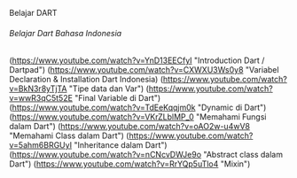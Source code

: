 Belajar DART
###### Belajar Dart Bahasa Indonesia
(https://www.youtube.com/watch?v=YnD13EECfyI "Introduction Dart / Dartpad")
(https://www.youtube.com/watch?v=CXWXU3Ws0y8 "Variabel Declaration & Installation Dart Indonesia)
(https://www.youtube.com/watch?v=BkN3r8yTjTA "Tipe data dan Var")
(https://www.youtube.com/watch?v=wwR3qC5t52E "Final Variable di Dart")
(https://www.youtube.com/watch?v=TdEeKqqjm0k "Dynamic di Dart")
(https://www.youtube.com/watch?v=VKrZLblMP_0 "Memahami Fungsi dalam Dart")
(https://www.youtube.com/watch?v=oAO2w-u4wV8 "Memahami Class dalam Dart")
(https://www.youtube.com/watch?v=5ahm6BRGUyI "Inheritance dalam Dart")
(https://www.youtube.com/watch?v=nCNcvDWJe9o "Abstract class dalam Dart")
(https://www.youtube.com/watch?v=RrYQp5uTlo4 "Mixin")
